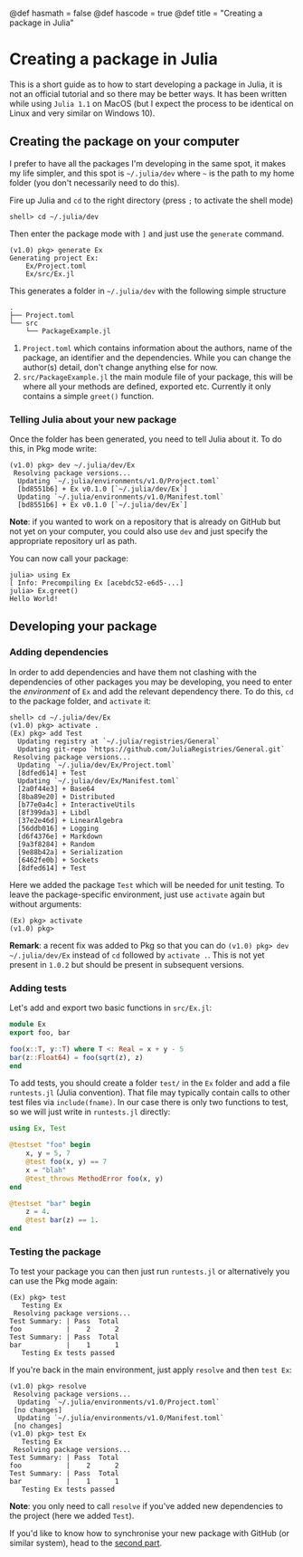 @def hasmath = false
@def hascode = true
@def title = "Creating a package in Julia"

# Creating a package in Julia

This is a short guide as to how to start developing a package in Julia, it is not an official tutorial and so there may be better ways.
It has been written while using `Julia 1.1` on MacOS (but I expect the process to be identical on Linux and very similar on Windows 10).

## Creating the package on your computer

I prefer to have all the packages I'm developing in the same spot, it makes my life simpler, and this spot is `~/.julia/dev` where `~` is the path to my home folder (you don't necessarily need to do this).

Fire up Julia and `cd` to the right directory (press `;` to activate the shell mode)

```julia-repl
shell> cd ~/.julia/dev
```

Then enter the package mode with `]` and just use the `generate` command.

```julia-repl
(v1.0) pkg> generate Ex
Generating project Ex:
    Ex/Project.toml
    Ex/src/Ex.jl
```

This generates a folder in `~/.julia/dev` with the following simple structure

```
.
├── Project.toml
└── src
    └── PackageExample.jl
```

1. `Project.toml` which contains information about the authors, name of the package, an identifier and the dependencies. While you can change the author(s) detail, don't change anything else for now.
1. `src/PackageExample.jl` the main module file of your package, this will be where all your methods are defined, exported etc. Currently it only contains a simple `greet()` function.

### Telling Julia about your new package

Once the folder has been generated, you need to tell Julia about it.
To do this, in Pkg mode write:

```julia-repl
(v1.0) pkg> dev ~/.julia/dev/Ex
 Resolving package versions...
  Updating `~/.julia/environments/v1.0/Project.toml`
  [bd8551b6] + Ex v0.1.0 [`~/.julia/dev/Ex`]
  Updating `~/.julia/environments/v1.0/Manifest.toml`
  [bd8551b6] + Ex v0.1.0 [`~/.julia/dev/Ex`]
```

**Note**: if you wanted to work on a repository that is already on GitHub but not yet on your computer, you could also use `dev` and just specify the appropriate repository url as path.

You can now call your package:

```julia-repl
julia> using Ex
[ Info: Precompiling Ex [acebdc52-e6d5-...]
julia> Ex.greet()
Hello World!
```

## Developing your package

### Adding dependencies

In order to add dependencies and have them not clashing with the dependencies of other packages you may be developing, you need to enter the *environment* of `Ex` and add the relevant dependency there.
To do this, `cd` to the package folder, and `activate` it:

```julia-repl
shell> cd ~/.julia/dev/Ex
(v1.0) pkg> activate .
(Ex) pkg> add Test
  Updating registry at `~/.julia/registries/General`
  Updating git-repo `https://github.com/JuliaRegistries/General.git`
 Resolving package versions...
  Updating `~/.julia/dev/Ex/Project.toml`
  [8dfed614] + Test
  Updating `~/.julia/dev/Ex/Manifest.toml`
  [2a0f44e3] + Base64
  [8ba89e20] + Distributed
  [b77e0a4c] + InteractiveUtils
  [8f399da3] + Libdl
  [37e2e46d] + LinearAlgebra
  [56ddb016] + Logging
  [d6f4376e] + Markdown
  [9a3f8284] + Random
  [9e88b42a] + Serialization
  [6462fe0b] + Sockets
  [8dfed614] + Test
```

Here we added the package `Test` which will be needed for unit testing.
To leave the package-specific environment, just use `activate` again but without arguments:

```julia-repl
(Ex) pkg> activate
(v1.0) pkg>
```

**Remark**: a recent fix was added to Pkg so that you can do `(v1.0) pkg> dev ~/.julia/dev/Ex` instead of `cd` followed by `activate .`. This is not yet present in `1.0.2` but should be present in subsequent versions.

### Adding tests

Let's add and export two basic functions in `src/Ex.jl`:

```julia
module Ex
export foo, bar

foo(x::T, y::T) where T <: Real = x + y - 5
bar(z::Float64) = foo(sqrt(z), z)
end
```

To add tests, you should create a folder `test/` in the `Ex` folder and add a file `runtests.jl` (Julia convention).
That file may typically contain calls to other test files via `include(fname)`.
In our case there is only two functions to test, so we will just write in `runtests.jl` directly:

```julia
using Ex, Test

@testset "foo" begin
    x, y = 5, 7
    @test foo(x, y) == 7
    x = "blah"
    @test_throws MethodError foo(x, y)
end

@testset "bar" begin
    z = 4.
    @test bar(z) == 1.
end
```

### Testing the package

To test your package you can then just run `runtests.jl` or alternatively you can use the Pkg mode again:

```julia-repl
(Ex) pkg> test
   Testing Ex
 Resolving package versions...
Test Summary: | Pass  Total
foo           |    2      2
Test Summary: | Pass  Total
bar           |    1      1
   Testing Ex tests passed
```

If you're back in the main environment, just apply `resolve` and then `test Ex`:

```julia-repl
(v1.0) pkg> resolve
 Resolving package versions...
  Updating `~/.julia/environments/v1.0/Project.toml`
 [no changes]
  Updating `~/.julia/environments/v1.0/Manifest.toml`
 [no changes]
(v1.0) pkg> test Ex
   Testing Ex
 Resolving package versions...
Test Summary: | Pass  Total
foo           |    2      2
Test Summary: | Pass  Total
bar           |    1      1
   Testing Ex tests passed
```

**Note**: you only need to call `resolve` if you've added new dependencies to the project (here we added `Test`).

If you'd like to know how to synchronise your new package with GitHub (or similar system), head to the [second part](/pub/julia/dev-pkg2.html).
